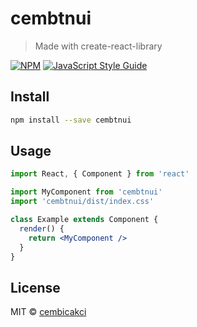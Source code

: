 # cembtnui

> Made with create-react-library

[![NPM](https://img.shields.io/npm/v/cembtnui.svg)](https://www.npmjs.com/package/cembtnui) [![JavaScript Style Guide](https://img.shields.io/badge/code_style-standard-brightgreen.svg)](https://standardjs.com)

## Install

```bash
npm install --save cembtnui
```

## Usage

```jsx
import React, { Component } from 'react'

import MyComponent from 'cembtnui'
import 'cembtnui/dist/index.css'

class Example extends Component {
  render() {
    return <MyComponent />
  }
}
```

## License

MIT © [cembicakci](https://github.com/cembicakci)
